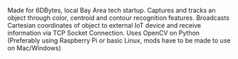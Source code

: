 Made for 6DBytes, local Bay Area tech startup. Captures and tracks an object through color, centroid and contour recognition features. Broadcasts Cartesian coordinates of object to external IoT device and receive information via TCP Socket Connection. Uses OpenCV on Python (Preferably using Raspberry Pi or basic Linux, mods have to be made to use on Mac/Windows) 
